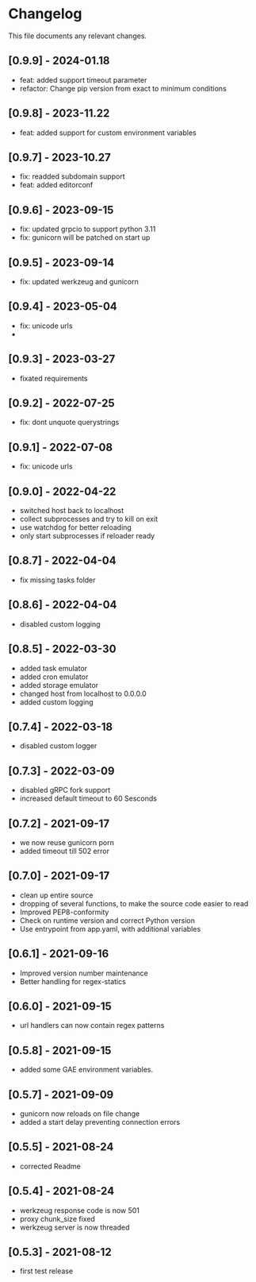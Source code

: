 # Changelog

This file documents any relevant changes.
## [0.9.9] - 2024-01.18
- feat: added support timeout parameter
- refactor: Change pip version from exact to minimum conditions
## [0.9.8] - 2023-11.22
- feat: added support for custom environment variables

## [0.9.7] - 2023-10.27
- fix: readded subdomain support
- feat: added editorconf

## [0.9.6] - 2023-09-15
- fix: updated grpcio to support python 3.11
- fix: gunicorn will be patched on start up


## [0.9.5] - 2023-09-14
- fix: updated werkzeug and gunicorn

## [0.9.4] - 2023-05-04
- fix: unicode urls
- 
## [0.9.3] - 2023-03-27
- fixated requirements

## [0.9.2] - 2022-07-25
- fix: dont unquote querystrings

## [0.9.1] - 2022-07-08
- fix: unicode urls

## [0.9.0] - 2022-04-22
- switched host back to localhost
- collect subprocesses and try to kill on exit
- use watchdog for better reloading
- only start subprocesses if reloader ready

## [0.8.7] - 2022-04-04
- fix missing tasks folder

## [0.8.6] - 2022-04-04
- disabled custom logging

## [0.8.5] - 2022-03-30
- added task emulator
- added cron emulator
- added storage emulator
- changed host from localhost to 0.0.0.0
- added custom logging

## [0.7.4] - 2022-03-18
- disabled custom logger

## [0.7.3] - 2022-03-09
- disabled gRPC fork support
- increased default timeout to 60 Sesconds

## [0.7.2] - 2021-09-17
- we now reuse gunicorn porn
- added timeout till 502 error 

## [0.7.0] - 2021-09-17
- clean up entire source
- dropping of several functions, to make the source code easier to read
- Improved PEP8-conformity
- Check on runtime version and correct Python version
- Use entrypoint from app.yaml, with additional variables

## [0.6.1] - 2021-09-16
- Improved version number maintenance
- Better handling for regex-statics 

## [0.6.0] - 2021-09-15
- url handlers can now contain regex patterns

## [0.5.8] - 2021-09-15
- added some GAE environment variables.

## [0.5.7] - 2021-09-09
- gunicorn now reloads on file change
- added a start delay preventing connection errors

## [0.5.5] - 2021-08-24
- corrected Readme

## [0.5.4] - 2021-08-24
- werkzeug response code is now 501
- proxy chunk_size fixed
- werkzeug server is now threaded

## [0.5.3] - 2021-08-12
- first test release
